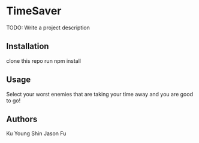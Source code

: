 # TimeSaver

TODO: Write a project description

## Installation

clone this repo
run npm install

## Usage

Select your worst enemies that are taking your time away and you are good to go!

## Authors

Ku Young Shin
Jason Fu
